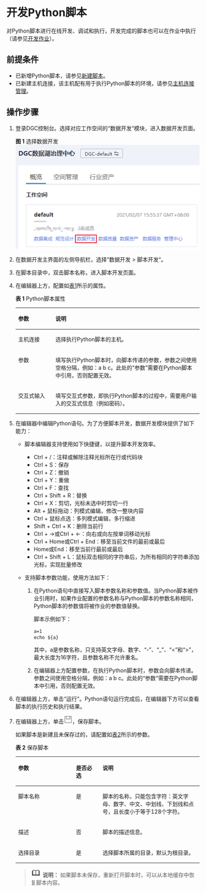 # 开发Python脚本<a name="dgc_01_4503"></a>

对Python脚本进行在线开发、调试和执行，开发完成的脚本也可以在作业中执行（请参见[开发作业](开发作业.md)）。

## 前提条件<a name="zh-cn_topic_0114018164_section536330414847"></a>

-   已新增Python脚本，请参见[新建脚本](新建脚本.md)。
-   已新建主机连接，该主机配有用于执行Python脚本的环境，请参见[主机连接管理](主机连接管理.md)。

## 操作步骤<a name="zh-cn_topic_0114018164_section1916401114318"></a>

1.  登录DGC控制台。选择对应工作空间的“数据开发“模块，进入数据开发页面。

    **图 1**  选择数据开发<a name="dgc_01_0423_fig746051541519"></a>  
    ![](figures/选择数据开发.png "选择数据开发")

2.  在数据开发主界面的左侧导航栏，选择“数据开发  \>  脚本开发“。
3.  在脚本目录中，双击脚本名称，进入脚本开发页面。
4.  在编辑器上方，配置如[表1](#zh-cn_topic_0114018164_table5350135013499)所示的属性。

    **表 1**  Python脚本属性

    <a name="zh-cn_topic_0114018164_table5350135013499"></a>
    <table><thead align="left"><tr id="zh-cn_topic_0114018164_row135045064917"><th class="cellrowborder" valign="top" width="20.25%" id="mcps1.2.3.1.1"><p id="zh-cn_topic_0114018164_p13350175044916"><a name="zh-cn_topic_0114018164_p13350175044916"></a><a name="zh-cn_topic_0114018164_p13350175044916"></a>参数</p>
    </th>
    <th class="cellrowborder" valign="top" width="79.75%" id="mcps1.2.3.1.2"><p id="zh-cn_topic_0114018164_p9350145014913"><a name="zh-cn_topic_0114018164_p9350145014913"></a><a name="zh-cn_topic_0114018164_p9350145014913"></a>说明</p>
    </th>
    </tr>
    </thead>
    <tbody><tr id="zh-cn_topic_0114018164_row14812567293"><td class="cellrowborder" valign="top" width="20.25%" headers="mcps1.2.3.1.1 "><p id="zh-cn_topic_0114018164_p779714043012"><a name="zh-cn_topic_0114018164_p779714043012"></a><a name="zh-cn_topic_0114018164_p779714043012"></a>主机连接</p>
    </td>
    <td class="cellrowborder" valign="top" width="79.75%" headers="mcps1.2.3.1.2 "><p id="zh-cn_topic_0114018164_p24817565292"><a name="zh-cn_topic_0114018164_p24817565292"></a><a name="zh-cn_topic_0114018164_p24817565292"></a>选择执行Python脚本的主机。</p>
    </td>
    </tr>
    <tr id="zh-cn_topic_0114018164_row1568281617357"><td class="cellrowborder" valign="top" width="20.25%" headers="mcps1.2.3.1.1 "><p id="zh-cn_topic_0114018164_p186831716203512"><a name="zh-cn_topic_0114018164_p186831716203512"></a><a name="zh-cn_topic_0114018164_p186831716203512"></a>参数</p>
    </td>
    <td class="cellrowborder" valign="top" width="79.75%" headers="mcps1.2.3.1.2 "><p id="p592774111145"><a name="p592774111145"></a><a name="p592774111145"></a>填写执行Python脚本时，向脚本传递的参数，参数之间使用空格分隔，例如：a b c。此处的<span class="parmname" id="parmname292764115142"><a name="parmname292764115142"></a><a name="parmname292764115142"></a>“参数”</span>需要在Python脚本中引用，否则配置无效。</p>
    </td>
    </tr>
    <tr id="zh-cn_topic_0114018164_row1122617921415"><td class="cellrowborder" valign="top" width="20.25%" headers="mcps1.2.3.1.1 "><p id="zh-cn_topic_0114018164_p1322719141419"><a name="zh-cn_topic_0114018164_p1322719141419"></a><a name="zh-cn_topic_0114018164_p1322719141419"></a>交互式输入</p>
    </td>
    <td class="cellrowborder" valign="top" width="79.75%" headers="mcps1.2.3.1.2 "><p id="zh-cn_topic_0114018164_p20227194146"><a name="zh-cn_topic_0114018164_p20227194146"></a><a name="zh-cn_topic_0114018164_p20227194146"></a>填写交互式参数，即执行Python脚本的过程中，需要用户输入的交互式信息（例如密码）。</p>
    </td>
    </tr>
    </tbody>
    </table>

5.  在编辑器中编辑Python语句。为了方便脚本开发，数据开发模块提供了如下能力：
    -   脚本编辑器支持使用如下快捷键，以提升脚本开发效率。
        -   Ctrl + /：注释或解除注释光标所在行或代码块
        -   Ctrl + S：保存
        -   Ctrl + Z：撤销
        -   Ctrl + Y：重做
        -   Ctrl + F：查找
        -   Ctrl + Shift + R：替换
        -   Ctrl + X：剪切，光标未选中时剪切一行
        -   Alt + 鼠标拖动：列模式编辑，修改一整块内容
        -   Ctrl + 鼠标点选：多列模式编辑，多行缩进
        -   Shift + Ctrl + K：删除当前行
        -   Ctrl + →或Ctrl + ←：向右或向左按单词移动光标
        -   Ctrl + Home或Ctrl + End：移至当前文件的最前或最后
        -   Home或End：移至当前行最前或最后
        -   Ctrl + Shift + L：鼠标双击相同的字符串后，为所有相同的字符串添加光标，实现批量修改

    -   支持脚本参数功能，使用方法如下：
        1.  在Python语句中直接写入脚本参数名称和参数值。当Python脚本被作业引用时，如果作业配置的参数名称与Python脚本的参数名称相同，Python脚本的参数值将被作业的参数值替换。

            脚本示例如下：

            ```
            a=1
            echo ${a}
            ```

            其中，a是参数名称，只支持英文字母、数字、“-”、“\_”、“<”和“\>”，最大长度为16字符，且参数名称不允许重名。

        2.  在编辑器上方配置参数，在执行Python脚本时，参数会向脚本传递。参数之间使用空格分隔，例如：a b c。此处的“参数“需要在Python脚本中引用，否则配置无效。

6.  在编辑器上方，单击“运行“。Python语句运行完成后，在编辑器下方可以查看脚本的执行历史和执行结果。
7.  在编辑器上方，单击![](figures/save.png)，保存脚本。

    如果脚本是新建且未保存过的，请配置如[表2](#zh-cn_topic_0104967365_table35383235269)所示的参数。

    **表 2**  保存脚本

    <a name="zh-cn_topic_0104967365_table35383235269"></a>
    <table><thead align="left"><tr id="zh-cn_topic_0104967365_row55381123202616"><th class="cellrowborder" valign="top" width="31.39%" id="mcps1.2.4.1.1"><p id="zh-cn_topic_0104967365_p1153817231264"><a name="zh-cn_topic_0104967365_p1153817231264"></a><a name="zh-cn_topic_0104967365_p1153817231264"></a>参数</p>
    </th>
    <th class="cellrowborder" valign="top" width="14.469999999999999%" id="mcps1.2.4.1.2"><p id="zh-cn_topic_0104967365_p195381623142618"><a name="zh-cn_topic_0104967365_p195381623142618"></a><a name="zh-cn_topic_0104967365_p195381623142618"></a>是否必选</p>
    </th>
    <th class="cellrowborder" valign="top" width="54.14%" id="mcps1.2.4.1.3"><p id="zh-cn_topic_0104967365_p75541123192614"><a name="zh-cn_topic_0104967365_p75541123192614"></a><a name="zh-cn_topic_0104967365_p75541123192614"></a>说明</p>
    </th>
    </tr>
    </thead>
    <tbody><tr id="zh-cn_topic_0104967365_row5554122311266"><td class="cellrowborder" valign="top" width="31.39%" headers="mcps1.2.4.1.1 "><p id="zh-cn_topic_0104967365_p155414231262"><a name="zh-cn_topic_0104967365_p155414231262"></a><a name="zh-cn_topic_0104967365_p155414231262"></a>脚本名称</p>
    </td>
    <td class="cellrowborder" valign="top" width="14.469999999999999%" headers="mcps1.2.4.1.2 "><p id="zh-cn_topic_0104967365_p7554122342613"><a name="zh-cn_topic_0104967365_p7554122342613"></a><a name="zh-cn_topic_0104967365_p7554122342613"></a>是</p>
    </td>
    <td class="cellrowborder" valign="top" width="54.14%" headers="mcps1.2.4.1.3 "><p id="zh-cn_topic_0104967365_p255482312611"><a name="zh-cn_topic_0104967365_p255482312611"></a><a name="zh-cn_topic_0104967365_p255482312611"></a>脚本的名称，只能包含字符：英文字母、数字、中文、中划线、下划线和点号，且长度小于等于128个字符。</p>
    </td>
    </tr>
    <tr id="zh-cn_topic_0104967365_row155541323182616"><td class="cellrowborder" valign="top" width="31.39%" headers="mcps1.2.4.1.1 "><p id="zh-cn_topic_0104967365_p655422312266"><a name="zh-cn_topic_0104967365_p655422312266"></a><a name="zh-cn_topic_0104967365_p655422312266"></a>描述</p>
    </td>
    <td class="cellrowborder" valign="top" width="14.469999999999999%" headers="mcps1.2.4.1.2 "><p id="zh-cn_topic_0104967365_p4554122316263"><a name="zh-cn_topic_0104967365_p4554122316263"></a><a name="zh-cn_topic_0104967365_p4554122316263"></a>否</p>
    </td>
    <td class="cellrowborder" valign="top" width="54.14%" headers="mcps1.2.4.1.3 "><p id="zh-cn_topic_0104967365_p13554112392618"><a name="zh-cn_topic_0104967365_p13554112392618"></a><a name="zh-cn_topic_0104967365_p13554112392618"></a>脚本的描述信息。</p>
    </td>
    </tr>
    <tr id="zh-cn_topic_0104967365_row25851239261"><td class="cellrowborder" valign="top" width="31.39%" headers="mcps1.2.4.1.1 "><p id="zh-cn_topic_0104967365_p18585623182610"><a name="zh-cn_topic_0104967365_p18585623182610"></a><a name="zh-cn_topic_0104967365_p18585623182610"></a>选择目录</p>
    </td>
    <td class="cellrowborder" valign="top" width="14.469999999999999%" headers="mcps1.2.4.1.2 "><p id="zh-cn_topic_0104967365_p16585112317266"><a name="zh-cn_topic_0104967365_p16585112317266"></a><a name="zh-cn_topic_0104967365_p16585112317266"></a>是</p>
    </td>
    <td class="cellrowborder" valign="top" width="54.14%" headers="mcps1.2.4.1.3 "><p id="zh-cn_topic_0104967365_p9585102317266"><a name="zh-cn_topic_0104967365_p9585102317266"></a><a name="zh-cn_topic_0104967365_p9585102317266"></a>选择脚本所属的目录，默认为根目录。</p>
    </td>
    </tr>
    </tbody>
    </table>

    >![](public_sys-resources/icon-note.gif) **说明：** 
    >如果脚本未保存，重新打开脚本时，可以从本地缓存中恢复脚本内容。


